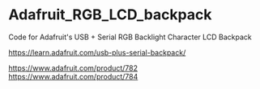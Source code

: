 # Adafruit_RGB_LCD_backpack
Code for Adafruit's USB + Serial RGB Backlight Character LCD Backpack

https://learn.adafruit.com/usb-plus-serial-backpack/

https://www.adafruit.com/product/782
https://www.adafruit.com/product/784